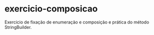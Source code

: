 # exercicio-composicao

Exercicio de fixação de enumeração e composição e prática do método StringBuilder.
